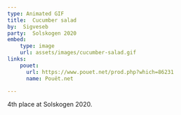 ```yaml
---
type: Animated GIF
title:  Cucumber salad
by:  Sigveseb
party:  Solskogen 2020
embed:
    type: image
    url: assets/images/cucumber-salad.gif
links:
    pouet:
      url: https://www.pouet.net/prod.php?which=86231
      name: Pouët.net

---
```


4th place at Solskogen 2020.

